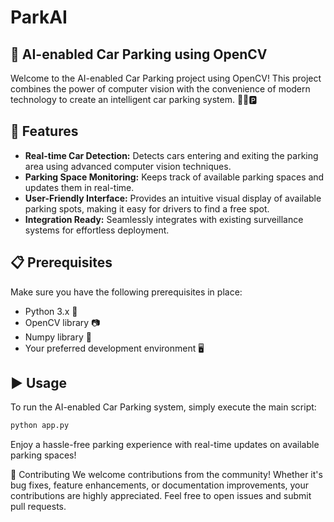 # ParkAI

## 🚗 AI-enabled Car Parking using OpenCV
Welcome to the AI-enabled Car Parking project using OpenCV! This project combines the power of computer vision with the convenience of modern technology to create an intelligent car parking system. 📸🚙🅿️

## 🌟 Features
- **Real-time Car Detection:** Detects cars entering and exiting the parking area using advanced computer vision techniques.
- **Parking Space Monitoring:** Keeps track of available parking spaces and updates them in real-time.
- **User-Friendly Interface:** Provides an intuitive visual display of available parking spots, making it easy for drivers to find a free spot.
- **Integration Ready:** Seamlessly integrates with existing surveillance systems for effortless deployment.

## 📋 Prerequisites
Make sure you have the following prerequisites in place:

- Python 3.x 🐍
- OpenCV library 📷
- Numpy library 🧮
- Your preferred development environment 🖥️

## ▶️ Usage
To run the AI-enabled Car Parking system, simply execute the main script:

```bash
python app.py
```


Enjoy a hassle-free parking experience with real-time updates on available parking spaces! 


🤝 Contributing
We welcome contributions from the community! Whether it's bug fixes, feature enhancements, or documentation improvements, your contributions are highly appreciated. Feel free to open issues and submit pull requests.
